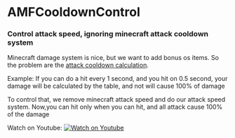 # AMFCooldownControl

### Control attack speed, ignoring minecraft attack cooldown system

Minecraft damage system is nice, but we want to add bonus os items. So the problem are the [attack cooldown calculation](https://minecraft.gamepedia.com/Damage#Attack_cooldown "attack cooldown calculation").

Example: If you can do a hit every 1 second, and you hit on 0.5 second, your damage will be calculated by the table, and not will cause 100% of damage

To control that, we remove minecraft attack speed and do our attack speed system. Now,you can hit only when you can hit, and all attack cause 100% of the damage

Watch on Youtube: [![Watch on Youtube](https://img.youtube.com/vi/Ed3oYDNuxpA/maxresdefault.jpg)](https://youtu.be/Ed3oYDNuxpA)





